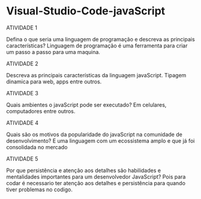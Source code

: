 # Visual-Studio-Code-javaScript

ATIVIDADE 1

Defina o que seria uma linguagem de programação e descreva as principais características?
Linguagem de programação é uma ferramenta para criar um passo a passo para uma maquina.

ATIVIDADE 2

Descreva as principais características da linguagem javaScript.
Tipagem dinamica para web, apps entre outros.

ATIVIDADE 3

Quais ambientes o javaScript pode ser executado?
Em celulares, computadores entre outros.

ATIVIDADE 4

Quais são os motivos da popularidade do javaScript na comunidade de desenvolvimento?
E uma linguagem com um ecossistema amplo e que já foi consolidada no mercado

ATIVIDADE 5

Por que persistência e atenção aos detalhes são habilidades e mentalidades importantes para um desenvolvedor
JavaScript?
Pois para codar é necessario ter atenção aos detalhes e persistência para quando tiver problemas no codigo.
